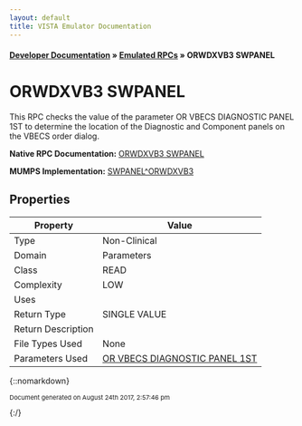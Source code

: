 ```yaml
---
layout: default
title: VISTA Emulator Documentation
---
```


#### [Developer Documentation](../index) &#187; [Emulated RPCs](TableOfContents) &#187; ORWDXVB3 SWPANEL<br/>
# ORWDXVB3 SWPANEL

This RPC checks the value of the parameter OR VBECS DIAGNOSTIC PANEL 1ST to determine the location of the Diagnostic and Component panels on the VBECS order dialog.

**Native RPC Documentation:** [ORWDXVB3 SWPANEL](../VISTARPC/ORWDXVB3_SWPANEL)

**MUMPS Implementation:** [SWPANEL^ORWDXVB3](http://code.osehra.org/dox/Routine_ORWDXVB3_source.html)

## Properties

Property | Value
--- | ---
Type | Non-Clinical
Domain | Parameters
Class | READ
Complexity | LOW
Uses | 
Return Type | SINGLE VALUE
Return Description | 
File Types Used | None
Parameters Used | [OR VBECS DIAGNOSTIC PANEL 1ST](../Parameters/OR_VBECS_DIAGNOSTIC_PANEL_1ST)


{::nomarkdown} <br/><p style="font-size: 11px">Document generated on August 24th 2017, 2:57:46 pm</p>{:/}